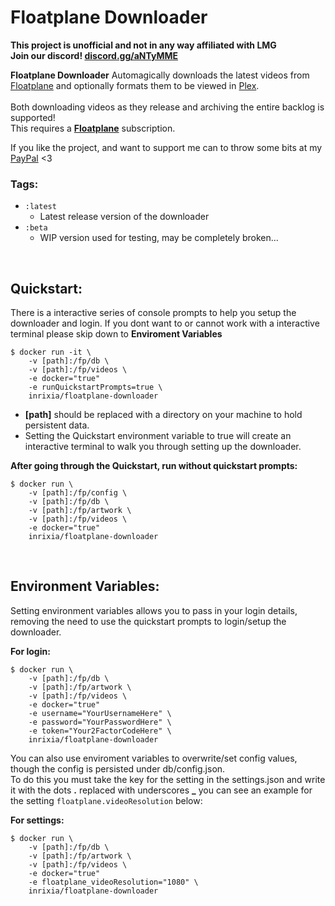 ﻿# Floatplane Downloader

**This project is unofficial and not in any way affiliated with LMG**<br>
**Join our discord! [discord.gg/aNTyMME](https://discord.gg/aNTyMME)**
<br>

**Floatplane Downloader** Automagically downloads the latest videos from [Floatplane](https://floatplane.com) and optionally formats them to be viewed in [Plex](https://www.plex.tv/).<br>
<br>
Both downloading videos as they release and archiving the entire backlog is supported!<br>
This requires a **[Floatplane](http://floatplane.com)** subscription.
<br>

If you like the project, and want to support me can to throw some bits at my [PayPal](https://www.paypal.com/donate?business=XZX2VLBCVA766&currency_code=NZD) <3

### Tags:
- `:latest`
	- Latest release version of the downloader
- `:beta`
	- WIP version used for testing, may be completely broken...
<br>

## Quickstart:
There is a interactive series of console prompts to help you setup the downloader and login. If you dont want to or cannot work with a interactive terminal please skip down to **Enviroment Variables**

    $ docker run -it \
		-v [path]:/fp/db \
		-v [path]:/fp/videos \
		-e docker="true"
		-e runQuickstartPrompts=true \
	    inrixia/floatplane-downloader

- **[path]** should be replaced with a directory on your machine to hold persistent data.
- Setting the Quickstart environment variable to true will create an interactive terminal to walk you through setting up the downloader.

**After going through the Quickstart, run without quickstart prompts:**

    $ docker run \
		-v [path]:/fp/config \
		-v [path]:/fp/db \
		-v [path]:/fp/artwork \
		-v [path]:/fp/videos \
		-e docker="true"
	    inrixia/floatplane-downloader
<br>

## Environment Variables:
Setting environment variables allows you to pass in your login details, removing the need to use the quickstart prompts to login/setup the downloader.

**For login:**

    $ docker run \
		-v [path]:/fp/db \
		-v [path]:/fp/artwork \
		-v [path]:/fp/videos \
		-e docker="true"
		-e username="YourUsernameHere" \
		-e password="YourPasswordHere" \
		-e token="Your2FactorCodeHere" \
		inrixia/floatplane-downloader

You can also use enviroment variables to overwrite/set config values, though the config is persisted under db/config.json.<br>
To do this you must take the key for the setting in the settings.json and write it with the dots **.** replaced with underscores **_** you can see an example for the setting `floatplane.videoResolution` below:

**For settings:**

    $ docker run \
		-v [path]:/fp/db \
		-v [path]:/fp/artwork \
		-v [path]:/fp/videos \
		-e docker="true"
		-e floatplane_videoResolution="1080" \
		inrixia/floatplane-downloader